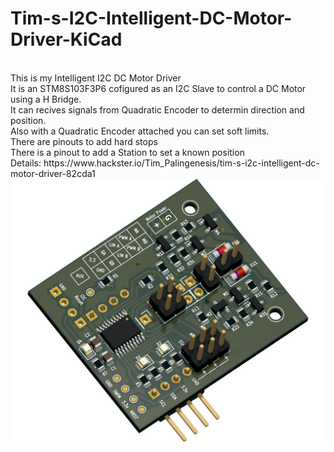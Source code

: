 # Tim-s-I2C-Intelligent-DC-Motor-Driver-KiCad<br>
<br>
This is my Intelligent I2C DC Motor Driver<br>
It is an STM8S103F3P6 cofigured as an I2C Slave to control a DC Motor using a H Bridge.<br>
It can recives signals from Quadratic Encoder to determin direction and position.<br>
Also with a Quadratic Encoder attached you can set soft limits.<br>
There are pinouts to add hard stops<br>
There is a pinout to add a Station to set a known position<br>
Details: https://www.hackster.io/Tim_Palingenesis/tim-s-i2c-intelligent-dc-motor-driver-82cda1

<picture>
  <img alt="Tims I2C AI DC Motor Driver" src="Images/Tims_I2C_AI_DC_Motor_Driver_3D_Front.png">
</picture>
